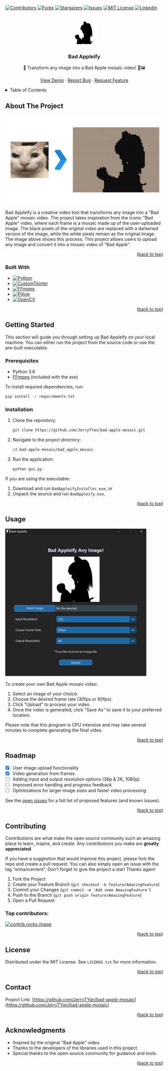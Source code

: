 <a id="readme-top"></a>

[![Contributors][contributors-shield]][contributors-url]
[![Forks][forks-shield]][forks-url]
[![Stargazers][stars-shield]][stars-url]
[![Issues][issues-shield]][issues-url]
[![MIT License][license-shield]][license-url]
[![LinkedIn][linkedin-shield]][linkedin-url]



<!-- PROJECT LOGO -->
<br />
<div align="center">
  <a href="https://github.com/JerryTYan/bad-apple-mosaic">
    <img src="assets/badAppleIcon.png" alt="Logo" width="80" height="80" style="border-radius:50;">
  </a>

<h3 align="center">Bad Appleify</h3>

  <p align="center">
    🍎 Transform any image into a Bad Apple mosaic video! 🎥🖼️
    <br />
    <br />
    <a href="https://github.com/JerryTYan/bad-apple-mosaic">View Demo</a>
    ·
    <a href="https://github.com/JerryTYan/bad-apple-mosaic/issues/new?labels=bug&template=bug-report---.md">Report Bug</a>
    ·
    <a href="https://github.com/JerryTYan/bad-apple-mosaic/issues/new?labels=enhancement&template=feature-request---.md">Request Feature</a>
  </p>
</div>



<!-- TABLE OF CONTENTS -->
<details>
  <summary>Table of Contents</summary>
  <ol>
    <li>
      <a href="#about-the-project">About The Project</a>
      <ul>
        <li><a href="#built-with">Built With</a></li>
      </ul>
    </li>
    <li>
      <a href="#getting-started">Getting Started</a>
      <ul>
        <li><a href="#prerequisites">Prerequisites</a></li>
        <li><a href="#installation">Installation</a></li>
      </ul>
    </li>
    <li><a href="#usage">Usage</a></li>
    <li><a href="#roadmap">Roadmap</a></li>
    <li><a href="#contributing">Contributing</a></li>
    <li><a href="#license">License</a></li>
    <li><a href="#contact">Contact</a></li>
    <li><a href="#acknowledgments">Acknowledgments</a></li>
  </ol>
</details>



<!-- ABOUT THE PROJECT -->
## About The Project

<img src="assets/process_screenshot.png" alt="I/O Process" width="700">

Bad Appleify is a creative video tool that transforms any image into a "Bad Apple" mosaic video. The project takes inspiration from the iconic "Bad Apple" video, where each frame is a mosaic made up of the user-uploaded image. The black pixels of the original video are replaced with a darkened version of the image, while the white pixels remain as the original image. The image above shows this process. This project allows users to upload any image and convert it into a mosaic video of "Bad Apple".

<p align="right">(<a href="#readme-top">back to top</a>)</p>

### Built With

* [![Python][Python]][Python-url]
* [![CustomTkinter][CustomTkinter]][CustomTkinter-url]
* [![FFmpeg][FFmpeg]][FFmpeg-url]
* [![Pillow][Pillow]][Pillow-url]
* [![OpenCV][OpenCV]][OpenCV-url]

<p align="right">(<a href="#readme-top">back to top</a>)</p>

<!-- GETTING STARTED -->
## Getting Started

This section will guide you through setting up Bad Appleify on your local machine. You can either run the project from the source code or use the pre-built executable.

### Prerequisites

- Python 3.6
- [FFmpeg](https://ffmpeg.org/download.html) (included with the exe)

To install required dependencies, run:
```sh
pip install -r requirements.txt
```

### Installation

1. Clone the repository:
   ```sh
   git clone https://github.com/JerryTYan/bad-apple-mosaic.git
   ```

2. Navigate to the project directory:
   ```sh
   cd bad-apple-mosaic/bad_apple_mosaic
   ```

3. Run the application:
   ```sh
   python gui.py
   ```

If you are using the executable:

1. Download and run `BadAppleifyInstaller.exe`, or
2. Unpack the source and run `BadAppleify.exe`.

<p align="right">(<a href="#readme-top">back to top</a>)</p>

<!-- USAGE EXAMPLES -->
## Usage

<img src="assets/gui_screenshot.png" alt="Product Screenshot" width="450">
<br />

To create your own Bad Apple mosaic video:

1. Select an image of your choice.
2. Choose the desired frame rate (30fps or 60fps).
3. Click "Upload" to process your video.
4. Once the video is generated, click "Save As" to save it to your preferred location.

Please note that this program is CPU intensive and may take several minutes to complete generating the final video.

<p align="right">(<a href="#readme-top">back to top</a>)</p>

<!-- ROADMAP -->
## Roadmap

- [x] User image upload functionality
- [x] Video generation from frames
- [ ] Adding input and output resolution options (36p & 2K, 1080p)
- [ ] Improved error handling and progress feedback
- [ ] Optimizations for larger image sizes and faster video processing

See the [open issues](https://github.com/JerryTYan/bad-apple-mosaic/issues) for a full list of proposed features (and known issues).

<p align="right">(<a href="#readme-top">back to top</a>)</p>

<!-- CONTRIBUTING -->
## Contributing

Contributions are what make the open source community such an amazing place to learn, inspire, and create. Any contributions you make are **greatly appreciated**.

If you have a suggestion that would improve this project, please fork the repo and create a pull request. You can also simply open an issue with the tag "enhancement". Don't forget to give the project a star! Thanks again!

1. Fork the Project
2. Create your Feature Branch (`git checkout -b feature/AmazingFeature`)
3. Commit your Changes (`git commit -m 'Add some AmazingFeature'`)
4. Push to the Branch (`git push origin feature/AmazingFeature`)
5. Open a Pull Request

### Top contributors:

<a href="https://github.com/JerryTYan/bad-apple-mosaic/graphs/contributors">
  <img src="https://contrib.rocks/image?repo=JerryTYan/bad-apple-mosaic" alt="contrib.rocks image" />
</a>

<p align="right">(<a href="#readme-top">back to top</a>)</p>

<!-- LICENSE -->
## License

Distributed under the MIT License. See `LICENSE.txt` for more information.

<p align="right">(<a href="#readme-top">back to top</a>)</p>

<!-- CONTACT -->
## Contact

Project Link: [https://github.com/JerryTYan/bad-apple-mosaic](https://github.com/JerryTYan/bad-apple-mosaic)

<p align="right">(<a href="#readme-top">back to top</a>)</p>

<!-- ACKNOWLEDGMENTS -->
## Acknowledgments

- Inspired by the original "Bad Apple" video.
- Thanks to the developers of the libraries used in this project.
- Special thanks to the open-source community for guidance and tools.

<p align="right">(<a href="#readme-top">back to top</a>)</p>



<!-- MARKDOWN LINKS & IMAGES -->
[contributors-shield]: https://img.shields.io/github/contributors/JerryTYan/bad-apple-mosaic.svg?style=for-the-badge
[contributors-url]: https://github.com/JerryTYan/bad-apple-mosaic/graphs/contributors
[forks-shield]: https://img.shields.io/github/forks/JerryTYan/bad-apple-mosaic.svg?style=for-the-badge
[forks-url]: https://github.com/JerryTYan/bad-apple-mosaic/network/members
[stars-shield]: https://img.shields.io/github/stars/JerryTYan/bad-apple-mosaic.svg?style=for-the-badge
[stars-url]: https://github.com/JerryTYan/bad-apple-mosaic/stargazers
[issues-shield]: https://img.shields.io/github/issues/JerryTYan/bad-apple-mosaic.svg?style=for-the-badge
[issues-url]: https://github.com/JerryTYan/bad-apple-mosaic/issues
[license-shield]: https://img.shields.io/github/license/JerryTYan/bad-apple-mosaic.svg?style=for-the-badge
[license-url]: https://github.com/JerryTYan/bad-apple-mosaic/blob/main/LICENSE
[linkedin-shield]: https://img.shields.io/badge/-LinkedIn-black.svg?style=for-the-badge&logo=linkedin&colorB=555
[linkedin-url]: https://www.linkedin.com/in/jerry-yan
[product-screenshot]: assets/gui_screenshot.png

[Python]: https://img.shields.io/badge/Python-3776AB?style=for-the-badge&logo=python&logoColor=white
[Python-url]: https://www.python.org/
[CustomTkinter]: https://img.shields.io/badge/CustomTkinter-009688?style=for-the-badge&logo=github&logoColor=white
[CustomTkinter-url]: https://github.com/TomSchimansky/CustomTkinter
[FFmpeg]: https://img.shields.io/badge/FFmpeg-007808?style=for-the-badge&logo=ffmpeg&logoColor=white
[FFmpeg-url]: https://ffmpeg.org/
[Pillow]: https://img.shields.io/badge/Pillow-569A31?style=for-the-badge&logo=python&logoColor=white
[Pillow-url]: https://python-pillow.org/
[OpenCV]: https://img.shields.io/badge/OpenCV-5C3EE8?style=for-the-badge&logo=opencv&logoColor=white
[OpenCV-url]: https://opencv.org/

